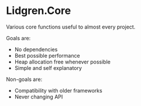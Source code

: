 # Lidgren.Core
Various core functions useful to almost every project.

Goals are:
* No dependencies
* Best possible performance
* Heap allocation free whenever possible
* Simple and self explanatory

Non-goals are:
* Compatibility with older frameworks
* Never changing API

